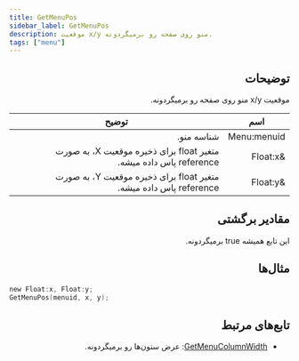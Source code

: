 ```yaml
---
title: GetMenuPos
sidebar_label: GetMenuPos
description: موقعیت x/y منو روی صفحه رو برمیگردونه.
tags: ["menu"]
---
```


<VersionWarn version='omp v1.1.0.2612' />

<div dir="rtl" style={{ textAlign: "right" }}>

## توضیحات

موقعیت x/y منو روی صفحه رو برمیگردونه.

| اسم        | توضیح                                                                |
| ----------- | -------------------------------------------------------------------------- |
| Menu:menuid | شناسه منو.                                                        |
| &Float:x    | متغیر float برای ذخیره موقعیت X، به صورت reference پاس داده میشه. |
| &Float:y    | متغیر float برای ذخیره موقعیت Y، به صورت reference پاس داده میشه. |

## مقادیر برگشتی

این تابع همیشه true برمیگردونه.

## مثال‌ها

</div>

```c
new Float:x, Float:y;
GetMenuPos(menuid, x, y);
```

<div dir="rtl" style={{ textAlign: "right" }}>

## تابع‌های مرتبط

- [GetMenuColumnWidth](GetMenuColumnWidth): عرض ستون‌ها رو برمیگردونه.

</div>